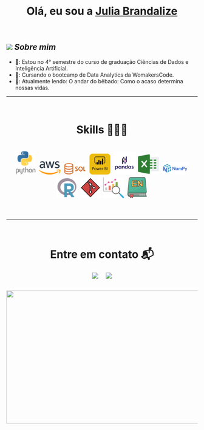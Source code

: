 <h1 align="center">Olá, eu sou a <a href="https://www.linkedin.com/in/julia-brandalize/">Julia Brandalize<a></h1>
<Br>

## <img src="https://media.giphy.com/media/ObNTw8Uzwy6KQ/giphy.gif" width="30px">&nbsp;***Sobre mim***

* 🏫: Estou no 4° semestre do curso de graduação Ciências de Dados e Inteligência Artificial.
* 🔭: Cursando o bootcamp de Data Analytics da WomakersCode.
* 📖: Atualmente lendo: O andar do bêbado: Como o acaso determina nossas vidas.

<hr>
<Br>
<h1 align="center">Skills 👩🏻‍💻</h1>
<h1 align="center">
  <img src="./assets2/python.png" width="55"/>
  <img src="./assets2/aws.png" width="58"/>
  <img src="./assets2/sql.png" width="63"/>
  <img src="./assets2/powerbi.png" width="55"/>
  <img src="./assets2/pandas.png" width="60"/>
  <img src="./assets2/excel.png" width="55"/>
  <img src="./assets2/numpy.png" width="72"/>
  <img src="./assets2/r.png" width="55"/>
  <img src="./assets2/git.png" width="55"/>
  <img src="./assets2/analise-de-dados.png" width="55"/>
  <img src="./assets2/ingles.png" width="55"/>
</h1>

<Br>
<hr>
<Br>
<h1 align="center">Entre em contato 📬</h1>
<p align="center">
<a href="https://www.linkedin.com/in/julia-brandalize/" target="blank"><img align="center" src="https://img.shields.io/badge/Linkedin-0077B5?style=for-the-badge&logo=linkedin&logoColor=white" /></a> &nbsp;&nbsp;&nbsp;  <a href="mailto:juliabrandalize9@gmail.com" target="blank"><img align="center" src="https://img.shields.io/badge/juliabrandalize9@gmail.com-D14836?style=for-the-badge&logo=gmail&logoColor=white" /></a> 
</p>

<Br>

<img src="https://media.giphy.com/media/v1.Y2lkPTc5MGI3NjExNGV3dG03czRqemN2a3RxZ3pjYmc0bjQ1MmJ1eXM2Z3Jtd2w0cnl3ciZlcD12MV9pbnRlcm5hbF9naWZfYnlfaWQmY3Q9Zw/FcqKy4Kj7XOK0hCW4g/giphy.gif" width="1200px" height="350px">

